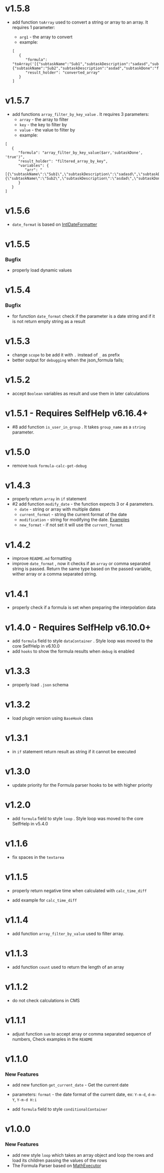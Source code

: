 # v1.5.8
 - add function `toArray` used to convert a string or array to an array. It requires 1 parameter:
   - `arg1` - the array to convert
   - example:
   
   ```
   [
      {
         "formula": "toArray('[{"subtaskName":"Sub1","subtaskDescription":"sadasd","subtaskDone":"false"},{"subtaskName":"Sub2","subtaskDescription":"asdad","subtaskDone":"false"}]')",
         "result_holder": "converted_array"
      }
   ]
   ```

# v1.5.7

 - add functions `array_filter_by_key_value` . It requires 3 parameters:
   - `array` - the array to filter
   - `key` - the key to filter by
   - `value` - the value to filter by
   - example:
   

```
[
   {
      "formula": "array_filter_by_key_value($arr,'subtaskDone', 'true')",
      "result_holder": "filtered_array_by_key",
      "variables": {
         "arr": "[{\"subtaskName\":\"Sub1\",\"subtaskDescription\":\"sadasd\",\"subtaskDone\":\"true\"},{\"subtaskName\":\"Sub2\",\"subtaskDescription\":\"asdad\",\"subtaskDone\":\"false\"}]"
      }
   }
]
```

# v1.5.6

 - `date_format` is based on [IntlDateFormatter](https://www.php.net/manual/en/class.intldateformatter.php)

# v1.5.5

### Bugfix

 - properly load dynamic values

# v1.5.4

### Bugfix

 - for function `date_format` check if the parameter is a date string and if it is not return empty string as a result

# v1.5.3

 - change `scope` to be add it with `.` instead of `_` as prefix
 - better output for `debugging` when the json_formula fails; 

# v1.5.2

 - accept `Boolean` variables as result and use them in later calculations

# v1.5.1 - Requires SelfHelp v6.16.4+

 - #8 add function `is_user_in_group` . It takes `group_name` as a `string` parameter. 

# v1.5.0

 - remove `hook`  `formula-calc-get-debug`

# v1.4.3

 - properly return `array` in `if` statement
 - #2 add function `modify_date` - the function expects 3 or 4 parameters.  
   - `date` - string or array with multiple dates 
   - `current_format` - string the current format of the date
   - `modification` - string for modifying the date. [Examples](https://www.php.net/manual/en/datetime.modify.php)
   - `new_format` -  if not set it will use the `current_format`

# v1.4.2

 - improve `README.md` formatting
 - improve `date_format` , now it checks if an `array` or comma separated string is passed. Return the same type based on the passed variable, wither array or a comma separated string.

# v1.4.1

 - properly check if a formula is set when preparing the interpolation data

# v1.4.0 - Requires SelfHelp v6.10.0+

 - add `formula` field to style `dataContainer` . Style loop was moved to the core SelfHelp in v6.10.0
 - add `hooks` to show the formula results when `debug` is enabled

# v1.3.3

 - properly load `.json` schema

# v1.3.2

 - load plugin version using `BaseHook` class

# v1.3.1

 - in `if` statement return result as string if it cannot be executed

# v1.3.0

 - update priority for the Formula parser hooks to be with higher priority

# v1.2.0

 - add `formula` field to style `loop` . Style loop was moved to the core SelfHelp in v5.4.0

# v1.1.6

 - fix spaces in the `textarea`

# v1.1.5

 - properly return negative time when calculated with `calc_time_diff`

 - add example for `calc_time_diff`

# v1.1.4

 - add function `array_filter_by_value` used to filter array.

# v1.1.3

 - add function `count` used to return the length of an array    

# v1.1.2

 - do not check calculations in CMS

# v1.1.1

 - adjust function `sum` to accept array or comma separated sequence of numbers, Check examples in the `README`

# v1.1.0

### New Features

 - add new function `get_current_date` - Get the current date
  + parameters: `format` - the date format of the current date, ex: `Y-m-d`,  `d-m-Y`,  `Y-m-d H:i`
 - add `formula` field to style `conditionalContainer`

# v1.0.0

### New Features

 - add new style `loop` which takes an array object and loop the rows and load its children passing the values of the rows
 - The Formula Parser  based on [MathExecutor](https://github.com/neonxp/MathExecutor)
